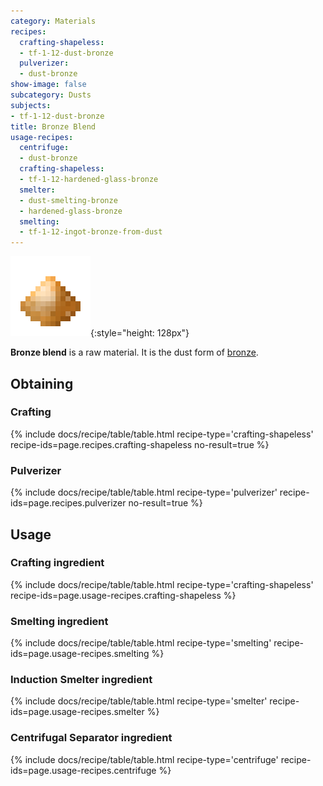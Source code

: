 ```yaml
---
category: Materials
recipes:
  crafting-shapeless:
  - tf-1-12-dust-bronze
  pulverizer:
  - dust-bronze
show-image: false
subcategory: Dusts
subjects:
- tf-1-12-dust-bronze
title: Bronze Blend
usage-recipes:
  centrifuge:
  - dust-bronze
  crafting-shapeless:
  - tf-1-12-hardened-glass-bronze
  smelter:
  - dust-smelting-bronze
  - hardened-glass-bronze
  smelting:
  - tf-1-12-ingot-bronze-from-dust
---
```


![Bronze blend](/assets/images/docs/1.12/thermal-foundation/dust-bronze.png){:style="height: 128px"}


**Bronze blend** is a raw material. It is the dust form of
[bronze](../bronze-ingot/).


Obtaining
---------

### Crafting
{% include docs/recipe/table/table.html recipe-type='crafting-shapeless' recipe-ids=page.recipes.crafting-shapeless no-result=true %}

### Pulverizer
{% include docs/recipe/table/table.html recipe-type='pulverizer' recipe-ids=page.recipes.pulverizer no-result=true %}


Usage
-----

### Crafting ingredient
{% include docs/recipe/table/table.html recipe-type='crafting-shapeless' recipe-ids=page.usage-recipes.crafting-shapeless %}

### Smelting ingredient
{% include docs/recipe/table/table.html recipe-type='smelting' recipe-ids=page.usage-recipes.smelting %}

### Induction Smelter ingredient
{% include docs/recipe/table/table.html recipe-type='smelter' recipe-ids=page.usage-recipes.smelter %}

### Centrifugal Separator ingredient
{% include docs/recipe/table/table.html recipe-type='centrifuge' recipe-ids=page.usage-recipes.centrifuge %}
